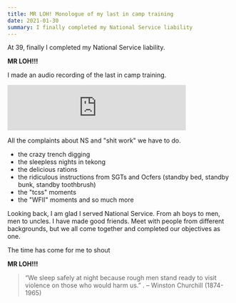 ```yaml
---
title: MR LOH! Monologue of my last in camp training
date: 2021-01-30
summary: I finally completed my National Service liability
---
```


At 39, finally I completed my National Service liability. 

**MR LOH!!!**

I made an audio recording of the last in camp training. 
<iframe src="https://anchor.fm/hosehboshow/embed/episodes/Day-12---my-last-in-camp-training-epm9ur" height="102px" width="400px" frameborder="0" scrolling="no"></iframe>

All the complaints about NS and "shit work" we have to do.
- the crazy trench digging
- the sleepless nights in tekong
- the delicious rations
- the ridiculous instructions from SGTs and Ocfers (standby bed, standby bunk,
  standby toothbrush)
- the "tcss" moments
- the "WFII" moments and so much more

Looking back, I am glad I served National Service. 
From ah boys to men, men to uncles. I have made good friends. Meet with people
from different backgrounds, but we all come together and completed our
objectives as one. 

The time has come for me to shout

**MR LOH!!!**


> “We sleep safely at night because rough men stand ready to visit violence  on
those who would harm us.” .  – Winston Churchill (1874-1965)
